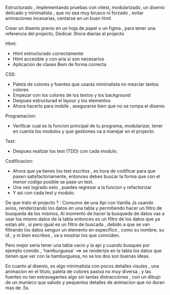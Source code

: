 Estructurado , implementando pruebas con vitest, modularizado, un disenio delicado y minimalista , que no sea muy brusco ni forzado , evitar animaciones incesarias, centarse en un buen html

Crear un disenio previo en un hoja de papel o un figma , para tener una referencia del projecto, 
Dedicar 3hora diarias al projecto

Html:
- Html estructurado correctamente 
- Html accesible y con aria si son necesarios
- Aplicacion de clases Bem de forma correcta

CSS: 

- Paleta de colores y fuentes que usaras minimalista no mezclar tantos colores
- Empezar con los colores de los textos y los background 
- Despues estructurad el layour y los elementos
- Ahora hacerlo para mobile , asegurarse bien que no se rompa el disenio

Programacion:

- Verificar cual es la funcion principal de tu programa, modularizar, tener en cuenta los modulos y que gestiones va a manejar en el projecto.

Test: 

- Despues realizar los test (TDD) con cada modulo.
  
Codificacion: 

- Ahora que ya tienes los test escritos , es hora de codificar para que pasen satisfactoriamente, entonces debes buscar la forma que con el menor codigo posible se pase un test.
- Una vez logrado esto , puedes regresar a la funcion y refactorizar. 
- Y asi con cada test y modulo.

De que trato el projecto ? :
Consumo de una Api con Vanilla Js usando axios, renderizando los datos en una tabla y permitiendo hacer un filtro de busqueda de los mismos, Al momento de hacer la busqueda de datos vas a usar los mismo datos de la tabla entonces es un filtro de los datos que ya estan ahi , si pero igual es un filtro de buscada , debido a que se van filtrando los datos sengun un elemento en especifico , como su nombre, su id , y ni bien escribes , va a mostrar los que coinciden. 

Pero mejor seria tener una tabla vacio y la api y cuando busques por ejemplo comido , 'hamburguesa' ==> se renderize en la tabla los datos que tienen que ver con la hamburguesa, no se los dos son buenas ideas. 

En cuanto al disenio, es algo minimalista con pocos detalles visules , una animacion en el titulo, paleta de colores pasiva no muy diversa , y las fuentes no tan estravagantes algo sin tantas distracciones , con un dibujo de un munieco que saludo y pequenios detalles de animacion que no duran mas de .5s. 
